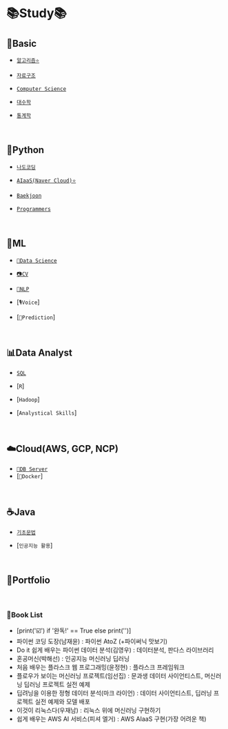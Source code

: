 # 📚Study📚

## 💪Basic
  - [`알고리즘⭐️`](https://github.com/HiMyNameIsDavidKim/Study/tree/main/0Basic/Algorithm)

  - [`자료구조`](https://github.com/HiMyNameIsDavidKim/Study/tree/main/0Basic/Data%20Structure)
  
  - [`Computer Science`](https://github.com/HiMyNameIsDavidKim/Study/tree/main/0Basic/Computer%20Science)

  - [`대수학`](https://github.com/HiMyNameIsDavidKim/Study/tree/main/0Basic/Algebra)

  - [`통계학`](https://github.com/HiMyNameIsDavidKim/Study/tree/main/0Basic/Statistics)

<br>

## 🐍Python
  - [`나도코딩`](https://github.com/HiMyNameIsDavidKim/Study/tree/main/1Python/0%EB%82%98%EB%8F%84%EC%BD%94%EB%94%A9(%EA%B8%B0%EB%B3%B8))

  - [`AIaaS(Naver Cloud)⭐️`](https://github.com/HiMyNameIsDavidKim/Study/tree/main/1Python/2NaverCloud(AIaaS))

  - [`Baekjoon`](https://github.com/HiMyNameIsDavidKim/Study/tree/main/1Python/Baekjoon)

  - [`Programmers`](https://github.com/HiMyNameIsDavidKim/Study/tree/main/1Python/Programmers)

<br>

## 🤖ML
  - [`🧪Data Science`](https://github.com/HiMyNameIsDavidKim/Study/tree/main/4ML/Data%20Science)

  - [`📷CV`](https://github.com/HiMyNameIsDavidKim/Study/tree/main/4ML/Vision)
  
  - [`💬NLP`](https://github.com/HiMyNameIsDavidKim/Study/tree/main/4ML/NLP)

  - [`🎙️Voice`]

  - [`🔮Prediction`]

<br>

## 📊Data Analyst
  - [`SQL`](https://github.com/HiMyNameIsDavidKim/Study/tree/main/3Data%20Analyst/SQL)

  - [`R`]
  
  - [`Hadoop`]

  - [`Analystical Skills`]

<br>

## ☁️Cloud(AWS, GCP, NCP)
  - [`📂DB Server`](https://github.com/HiMyNameIsDavidKim/Study/tree/main/5Cloud/DB%20Server)
  - [`🐳Docker`]

<br>

## ☕️Java
  - [`기초문법`](https://github.com/HiMyNameIsDavidKim/Study/tree/main/2Java)

  - [`인공지능 활용`]

<br>

## 💼Portfolio

<br>

### 📘Book List
* [print('☑️') if '완독!' == True else print('')]
* 파이썬 코딩 도장(남재윤) : 파이썬 AtoZ (+파이써닉 맛보기)
* Do it 쉽게 배우는 파이썬 데이터 분석(김영우) : 데이터분석, 판다스 라이브러리
* 혼공머신(박해선) : 인공지능 머신러닝 딥러닝
* 처음 배우는 플라스크 웹 프로그래밍(윤정현) : 플라스크 프레임워크
* 플로우가 보이는 머신러닝 프로젝트(임선집) : 문과생 데이터 사이언티스트, 머신러닝 딥러닝 프로젝트 실전 예제
* 딥려닝을 이용한 정형 데이터 분석(마크 라이언) : 데이터 사이언티스트, 딥러닝 프로젝트 실전 예제와 모델 배포
* 이것이 리눅스다(우재남) : 리눅스 위에 머신러닝 구현하기
* 쉽게 배우는 AWS AI 서비스(피셔 엘거) : AWS AIaaS 구현(가장 어려운 책)